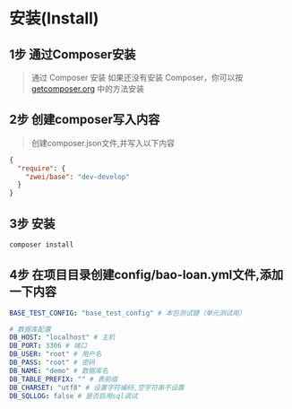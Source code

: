 安装(Install)
=========================

1步 通过Composer安装
-------------------------
> 通过 Composer 安装
如果还没有安装 Composer，你可以按 [getcomposer.org](https://getcomposer.org/) 中的方法安装


2步 创建composer写入内容
-------------------------
> 创建composer.json文件,并写入以下内容

```json
{
  "require": {
    "zwei/base": "dev-develop"
  }
}
```


3步 安装
-------------------------
```php
composer install
```

4步 在项目目录创建config/bao-loan.yml文件,添加一下内容
-------------------------

```yml
BASE_TEST_CONFIG: "base_test_config" # 本包测试键（单元测试用）

# 数据库配置
DB_HOST: "localhost" # 主机
DB_PORT: 3306 # 端口
DB_USER: "root" # 用户名
DB_PASS: "root" # 密码
DB_NAME: "demo" # 数据库名
DB_TABLE_PREFIX: "" # 表前缀
DB_CHARSET: "utf8" # 设置字符编码,空字符串不设置
DB_SQLLOG: false # 是否启用sql调试
```
